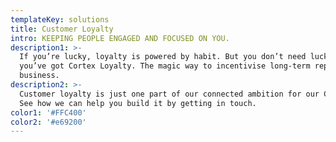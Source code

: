 ```yaml
---
templateKey: solutions
title: Customer Loyalty
intro: KEEPING PEOPLE ENGAGED AND FOCUSED ON YOU.
description1: >-
  If you’re lucky, loyalty is powered by habit. But you don’t need luck when
  you’ve got Cortex Loyalty. The magic way to incentivise long-term repeat
  business.
description2: >-
  Customer loyalty is just one part of our connected ambition for our Clients.
  See how we can help you build it by getting in touch.
color1: '#FFC400'
color2: '#e69200'
---
```


